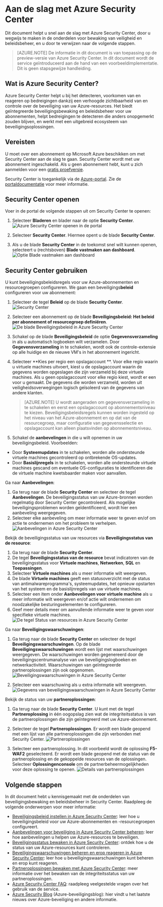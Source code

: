 <properties
   pageTitle="Aan de slag met Azure Security Center | Microsoft Azure"
   description="Dit document helpt u snel aan de slag met Azure Security Center, door u wegwijs te maken in de onderdelen voor bewaking van veiligheid en beleidsbeheer, en u door te verwijzen naar de volgende stappen."
   services="security-center"
   documentationCenter="na"
   authors="TerryLanfear"
   manager="StevenPo"
   editor=""/>

<tags
   ms.service="security-center"
   ms.devlang="na"
   ms.topic="get-started-article"
   ms.tgt_pltfrm="na"
   ms.workload="na"
   ms.date="04/26/2016"
   ms.author="terrylan"/>

# Aan de slag met Azure Security Center

Dit document helpt u snel aan de slag met Azure Security Center, door u wegwijs te maken in de onderdelen voor bewaking van veiligheid en beleidsbeheer, en u door te verwijzen naar de volgende stappen.

> [AZURE.NOTE] De informatie in dit document is van toepassing op de preview-versie van Azure Security Center. In dit document wordt de service geïntroduceerd aan de hand van een voorbeeldimplementatie. Dit is geen stapsgewijze handleiding.

## Wat is Azure Security Center?
 Azure Security Center helpt u bij het detecteren, voorkomen van en reageren op bedreigingen dankzij een verhoogde zichtbaarheid van en controle over de beveiliging van uw Azure-resources. Het biedt geïntegreerde beveiligingsbewaking en beleidsbeheer voor uw abonnementen, helpt bedreigingen te detecteren die anders onopgemerkt zouden blijven, en werkt met een uitgebreid ecosysteem van beveiligingsoplossingen.

## Vereisten

U moet over een abonnement op Microsoft Azure beschikken om met Security Center aan de slag te gaan. Security Center wordt met uw abonnement ingeschakeld. Als u geen abonnement hebt, kunt u zich aanmelden voor een [gratis proefversie](https://azure.microsoft.com/pricing/free-trial/).

 Security Center is toegankelijk via de [Azure-portal](https://azure.microsoft.com/features/azure-portal/). Zie de [portaldocumentatie](https://azure.microsoft.com/documentation/services/azure-portal/) voor meer informatie.


## Security Center openen

Voer in de portal de volgende stappen uit om Security Center te openen:

1. Selecteer **Bladeren** en blader naar de optie **Security Center**.
![Azure Security Center openen in de portal][1]

2. Selecteer **Security Center**. Hiermee opent u de blade **Security Center**.
3. Als u de blade **Security Center** in de toekomst snel wilt kunnen openen, selecteert u (rechtsboven) **Blade vastmaken aan dashboard**.
![Optie Blade vastmaken aan dashboard][2]

## Security Center gebruiken

U kunt beveiligingsbeleidsregels voor uw Azure-abonnementen en resourcegroepen configureren. We gaan een beveiligings**beleid** configureren voor uw abonnement:

1. Selecteer de tegel **Beleid** op de blade **Security Center**.
![Security Center][3]

2. Selecteer een abonnement op de blade **Beveiligingsbeleid: Het beleid per abonnement of resourcegroep definiëren**.
![De blade Beveiligingsbeleid in Azure Security Center][4]

3. Schakel op de blade **Beveiligingsbeleid** de optie **Gegevensverzameling** in als u automatisch logboeken wilt verzamelen. Door **Gegevensverzameling** in te schakelen, wordt ook de controle-extensie op alle huidige en de nieuwe VM's in het abonnement ingericht.
4. Selecteer **Kies per regio een opslagaccount	**. Voor elke regio waarin u virtuele machines uitvoert, kiest u de opslagaccount waarin de gegevens worden opgeslagen die zijn verzameld bij deze virtuele machines. Als u geen opslagaccount voor elke regio kiest, wordt er een voor u gemaakt. De gegevens die worden verzameld, worden uit veiligheidsoverwegingen logisch geïsoleerd van de gegevens van andere klanten.

     > [AZURE.NOTE] U wordt aangeraden om gegevensverzameling in te schakelen en eerst een opslagaccount op abonnementsniveau te kiezen.  Beveiligingsbeleidsregels kunnen worden ingesteld op het niveau van het Azure-abonnement en op dat van de resourcegroep, maar configuratie van gegevensselectie en opslagaccount kan alleen plaatsvinden op abonnementsniveau.

5. Schakel de **aanbevelingen** in die u wilt opnemen in uw beveiligingsbeleid. Voorbeelden:

 - Door **Systeemupdates** in te schakelen, worden alle ondersteunde virtuele machines gecontroleerd op ontbrekende OS-updates.
 - Door **Basislijnregels** in te schakelen, worden alle ondersteunde virtuele machines gescand om eventuele OS-configuraties te identificeren die de virtuele machine kwetsbaarder maken voor aanvallen.

Ga naar **Aanbevelingen**:

1. Ga terug naar de blade **Security Center** en selecteer de tegel **Aanbevelingen**. De beveiligingsstatus van uw Azure-bronnen worden regelmatig door Security Center gecontroleerd. Als mogelijke beveiligingsproblemen worden geïdentificeerd, wordt hier een aanbeveling weergegeven.
2.  Selecteer elke aanbeveling om meer informatie weer te geven en/of om actie te ondernemen om het probleem te verhelpen.
![Aanbevelingen in Azure Security Center][5]

Bekijk de beveiligingsstatus van uw resources via **Beveiligingsstatus van de resource**:

1.  Ga terug naar de blade **Security Center**.
2.  De tegel **Beveiligingsstatus van de resource** bevat indicatoren van de beveiligingsstatus voor **Virtuele machines**, **Netwerken**, **SQL** en **Toepassingen**.
3.  Selecteer **Virtuele machines** als u meer informatie wilt weergeven.
4.  De blade **Virtuele machines** geeft een statusoverzicht met de status van antimalwareprogramma's, systeemupdates, het opnieuw opstarten van het systeem en de basislijnregels van uw virtuele machines.
5.  Selecteer een item onder **Aanbevelingen voor virtuele machine** als u meer informatie wilt weergeven en/of actie wilt ondernemen om noodzakelijke besturingselementen te configureren.
6.  Geef meer details meer om aanvullende informatie weer te geven voor specifieke virtuele machines.
![De tegel Status van resources in Azure Security Center][6]

Ga naar **Beveiligingswaarschuwingen**:

1.  Ga terug naar de blade **Security Center** en selecteer de tegel **Beveiligingswaarschuwingen**. Op de blade **Beveiligingswaarschuwingen** wordt een lijst met waarschuwingen weergegeven. De waarschuwingen worden gegenereerd door de beveiligingscentrumanalyse van uw beveiligingslogboeken en netwerkactiviteit. Waarschuwingen van geïntegreerde partneroplossingen zijn ook opgenomen.
![Beveiligingswaarschuwingen in Azure Security Center][7]

2.  Selecteer een waarschuwing als u extra informatie wilt weergeven.
![Gegevens van beveiligingswaarschuwingen in Azure Security Center][8]

Bekijk de status van uw **partneroplossingen**:

1. Ga terug naar de blade **Security Center**. U kunt met de tegel **Partneroplossing** in één oogopslag zien wat de integriteitsstatus is van de partneroplossingen die zijn geïntegreerd met uw Azure-abonnement.
2. Selecteer de tegel **Partneroplossingen**. Er wordt een blade geopend met een lijst van alle partneroplossingen die zijn verbonden met Security Center.
![Partneroplossingen][9]

3. Selecteer een partneroplossing. In dit voorbeeld wordt de oplossing **F5-WAF2** geselecteerd.  Er wordt een blade geopend met de status van de partneroplossing en de gekoppelde resources van de oplossingen. Selecteer **Oplossingenconsole** om de partnerbeheermogelijkheden voor deze oplossing te openen.
![Details van partneroplossingen][10]

## Volgende stappen
In dit document hebt u kennisgemaakt met de onderdelen van beveiligingsbewaking en beleidsbeheer in Security Center. Raadpleeg de volgende onderwerpen voor meer informatie:

- [Beveiligingsbeleid instellen in Azure Security Center](security-center-policies.md): leer hoe u beveiligingsbeleid voor uw Azure-abonnementen en -resourcegroepen configureert.
- [Aanbevelingen voor beveiliging in Azure Security Center beheren](security-center-recommendations.md): leer hoe aanbevelingen u helpen uw Azure-resources te beveiligen.
- [Beveiligingsstatus bewaken in Azure Security Center](security-center-monitoring.md): ontdek hoe u de status van uw Azure-resources kunt controleren.
- [Beveiligingswaarschuwingen beheren en erop reageren in Azure Security Center](security-center-managing-and-responding-alerts.md): leer hoe u beveiligingswaarschuwingen kunt beheren en erop kunt reageren.
- [Partneroplossingen bewaken met Azure Security Center](security-center-partner-solutions.md): meer informatie over het bewaken van de integriteitsstatus van uw partneroplossingen.
- [Azure Security Center FAQ](security-center-faq.md): raadpleeg veelgestelde vragen over het gebruik van de service.
- [Azure Security Blog](http://blogs.msdn.com/b/azuresecurity/) (Azure-beveiligingsblog): hier vindt u het laatste nieuws over Azure-beveiliging en andere informatie.

<!--Image references-->
[1]: ./media/security-center-get-started/security-tile.png
[2]: ./media/security-center-get-started/pin-blade.png
[3]: ./media/security-center-get-started/security-center.png
[4]: ./media/security-center-get-started/security-policy.png
[5]: ./media/security-center-get-started/recommendations.png
[6]: ./media/security-center-get-started/resources-health.png
[7]: ./media/security-center-get-started/security-alert.png
[8]: ./media/security-center-get-started/security-alert-detail.png
[9]: ./media/security-center-get-started/partner-solutions.png
[10]: ./media/security-center-get-started/partner-solutions-detail.png



<!--HONumber=Jun16_HO2-->


